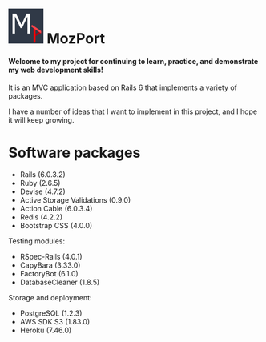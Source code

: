 <h1> <img src="app/assets/images/mozport_icon_hq.png" width="70"> MozPort </h1>

<h4> Welcome to my project for continuing to learn, practice, and demonstrate my web development skills! </h4>

It is an MVC application based on Rails 6 that implements a variety of packages.

I have a number of ideas that I want to implement in this project, and I hope it will keep growing.

# Software packages
- Rails (6.0.3.2)
- Ruby (2.6.5)
- Devise (4.7.2)
- Active Storage Validations (0.9.0)
- Action Cable (6.0.3.4)
- Redis (4.2.2)
- Bootstrap CSS (4.0.0)

Testing modules:
- RSpec-Rails (4.0.1)
- CapyBara (3.33.0)
- FactoryBot (6.1.0)
- DatabaseCleaner (1.8.5)

Storage and deployment:
- PostgreSQL (1.2.3)
- AWS SDK S3 (1.83.0)
- Heroku (7.46.0)
